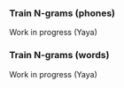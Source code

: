 ### Train N-grams (phones)

Work in progress (Yaya)

### Train N-grams (words)

Work in progress (Yaya)
